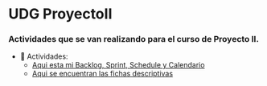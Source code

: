 # UDG  ProyectoII

### Actividades que se van realizando para el curso de Proyecto II.
- :file_folder: Actividades:
  + [Aqui esta mi Backlog, Sprint, Schedule y Calendario](https://github.com/CRUZARE10/Proyecto_II/tree/main/Documentos%20PDF/Docs-proyecto.pdf)
  + [Aqui se encuentran las fichas descriptivas](https://github.com/CRUZARE10/Proyecto_II/tree/main/Documentos%20PDF/Fichas%descriptivas.pdf)
